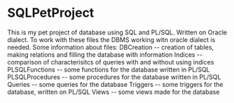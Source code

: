 # SQLPetProject
This is my pet project of database using SQL and PL/SQL. Written on Oracle dialect.
To work with these files the DBMS working witn oracle dialect is needed.
Some information about files:
DBCreation -- creation of tables, making relations and filling the database with information
Indices -- comparison of characterisitcs of queries  with and without using indices
PLSQLFunctions -- some functions for the database written in PL/SQL
PLSQLProcedures -- some procedures for the database written in PL/SQL
Queries -- some queries for the database
Triggers -- some triggers for the database, written on PL/SQL
Views -- some views made for the database
